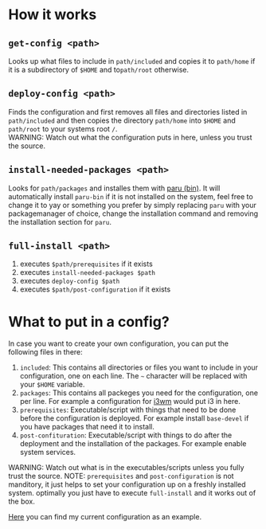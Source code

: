 # How it works
## `get-config <path>`
Looks up what files to include in `path/included` and copies it to `path/home` if it is a subdirectory of `$HOME` and to`path/root` otherwise.  

## `deploy-config <path>`
Finds the configuration and first removes all files and directories listed in `path/included` and then copies the directory `path/home` into `$HOME` and `path/root` to your systems root `/`.  
WARNING: Watch out what the configuration puts in here, unless you trust the source.

## `install-needed-packages <path>`
Looks for `path/packages` and installes them with [paru (bin)](https://aur.archlinux.org/packages/paru-bin/). It will automatically install `paru-bin` if it is not installed on the system, feel free to change it to yay or something you prefer by simply replacing `paru` with your packagemanager of choice, change the installation command and removing the installation section for `paru`.  

## `full-install <path>`
 1. executes `$path/prerequisites` if it exists
 2. executes `install-needed-packages $path`
 3. executes `deploy-config $path`
 4. executes `$path/post-configuration` if it exists

# What to put in a config?
In case you want to create your own configuration, you can put the following files in there:  

1. `included`: This contains all directories or files you want to include in your configuration, one on each line. The `~` character will be replaced with your `$HOME` variable.
2. `packages`: This contains all packeges you need for the configuration, one per line. For example a configuration for [i3wm](https://i3wm.org/) would put i3 in here.
3. `prerequisites`: Executable/script with things that need to be done before the configuration is deployed. For example install `base-devel` if you have packages that need it to install.
4. `post-confituration`: Executable/script with things to do after the deployment and the installation of the packages. For example enable system services.

WARNING: Watch out what is in the executables/scripts unless you fully trust the source.
NOTE: `prerequisites` and `post-configuration` is not manditory, it just helps to set your configuration up on a freshly installed system. optimally you just have to execute `full-install` and it works out of the box.

[Here](https://github.com/matthis-k/config) you can find my current configuration as an example.
